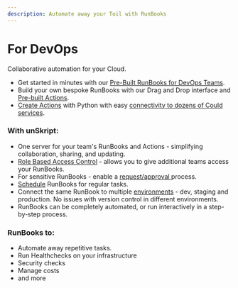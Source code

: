 ```yaml
---
description: Automate away your Toil with RunBooks
---
```


# For DevOps

Collaborative automation for your Cloud.

* Get started in minutes with our [Pre-Built RunBooks for DevOps Teams](../../guides/xrunbook\_list/runbook\_devops.md).
* Build your own bespoke RunBooks with our Drag and Drop interface and [Pre-built Actions](../../guides/action\_list.md).
* [Create Actions](../../guides/actions/create-custom-actions.md) with Python with easy [connectivity to dozens of Could services](../../guides/connectors/).

### **With unSkript:**

* One server for your team's RunBooks and Actions - simplifying  collaboration, sharing, and updating.
* [Role Based Access Control](../../guides/role-based-access-control/rbac-roles.md) - allows you to give additional teams access your RunBooks.
* For sensitive RunBooks - enable a [request/approval ](../../guides/role-based-access-control/rbac-roles.md)process.
* [Schedule](../../guides/xrunbooks/schedules.md) RunBooks for regular tasks.
* Connect the same RunBook to multiple [environments](../../fundamentals/unskript-framework/connect-your-environment.md) - dev, staging and production.  No issues with version control in different environments.
* RunBooks can be completely automated, or run interactively in a step-by-step process.



### RunBooks to:

* Automate away repetitive tasks.&#x20;
* Run Healthchecks on your infrastructure
* Security checks
* Manage costs
* and more

